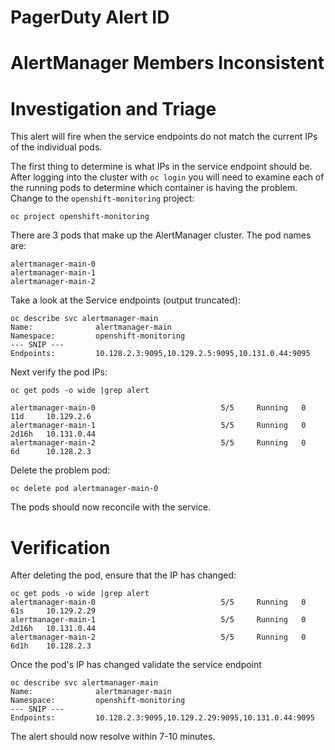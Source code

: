 # PagerDuty Alert ID
# AlertManager Members Inconsistent
# Investigation and Triage

This alert will fire when the service endpoints do not match the current IPs of the individual pods.

The first thing to determine is what IPs in the service endpoint should be. After logging into the cluster with `oc login` you will need to examine each of the running pods to determine which container is having the problem. Change to the `openshift-monitoring` project:

```
oc project openshift-monitoring
```

There are 3 pods that make up the AlertManager cluster. The pod names are:

```
alertmanager-main-0
alertmanager-main-1
alertmanager-main-2
```

Take a look at the Service endpoints (output truncated):

```
oc describe svc alertmanager-main
Name:              alertmanager-main
Namespace:         openshift-monitoring
--- SNIP ---
Endpoints:         10.128.2.3:9095,10.129.2.5:9095,10.131.0.44:9095
```


Next verify the pod IPs:

```
oc get pods -o wide |grep alert

alertmanager-main-0                            5/5     Running   0          11d     10.129.2.6
alertmanager-main-1                            5/5     Running   0          2d16h   10.131.0.44     
alertmanager-main-2                            5/5     Running   0          6d      10.128.2.3      
```

Delete the problem pod:

```
oc delete pod alertmanager-main-0
```

The pods should now reconcile with the service.

# Verification

After deleting the pod, ensure that the IP has changed:

```
oc get pods -o wide |grep alert
alertmanager-main-0                            5/5     Running   0          61s     10.129.2.29     
alertmanager-main-1                            5/5     Running   0          2d16h   10.131.0.44     
alertmanager-main-2                            5/5     Running   0          6d1h    10.128.2.3      
```

Once the pod's IP has changed validate the service endpoint

```
oc describe svc alertmanager-main
Name:              alertmanager-main
Namespace:         openshift-monitoring
--- SNIP ---
Endpoints:         10.128.2.3:9095,10.129.2.29:9095,10.131.0.44:9095
```

The alert should now resolve within 7-10 minutes.